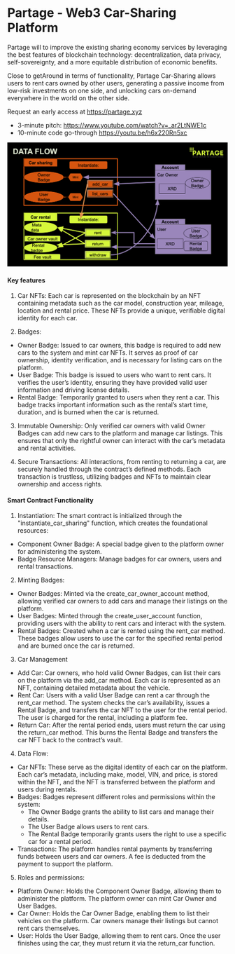 # Partage - Web3 Car-Sharing Platform

Partage will to improve the existing sharing economy services by leveraging the best features of blockchain technology: decentralization, data privacy, self-sovereignty, and a more equitable distribution of economic benefits.

Close to getAround in terms of functionality, Partage Car-Sharing allows users to rent cars owned by other users, generating a passive income from low-risk investments on one side, and unlocking cars on-demand everywhere in the world on the other side.

Request an early access at https://partage.xyz

- 3-minute pitch: https://www.youtube.com/watch?v=_ar2LtNWE1c 
- 10-minute code go-through https://youtu.be/h6x220Rn5xc 

![Partage car-sharing data flow](./car_sharing/dataflow.png)

#### Key features

1. Car NFTs: Each car is represented on the blockchain by an NFT containing metadata such as the car model, construction year, mileage, location and rental price. These NFTs provide a unique, verifiable digital identity for each car.

2. Badges:

- Owner Badge: Issued to car owners, this badge is required to add new cars to the system and mint car NFTs. It serves as proof of car ownership, identity verification, and is necessary for listing cars on the platform.
- User Badge: This badge is issued to users who want to rent cars. It verifies the user’s identity, ensuring they have provided valid user information and driving license details.
- Rental Badge: Temporarily granted to users when they rent a car. This badge tracks important information such as the rental’s start time, duration, and is burned when the car is returned.

3. Immutable Ownership: Only verified car owners with valid Owner Badges can add new cars to the platform and manage car listings. This ensures that only the rightful owner can interact with the car’s metadata and rental activities.

4. Secure Transactions: All interactions, from renting to returning a car, are securely handled through the contract’s defined methods. Each transaction is trustless, utilizing badges and NFTs to maintain clear ownership and access rights.

#### Smart Contract Functionality

1. Instantiation:
The smart contract is initialized through the "instantiate_car_sharing" function, which creates the foundational resources:

- Component Owner Badge: A special badge given to the platform owner for administering the system.
- Badge Resource Managers: Manage badges for car owners, users and rental transactions.

2. Minting Badges:

- Owner Badges: Minted via the create_car_owner_account method, allowing verified car owners to add cars and manage their listings on the platform.
- User Badges: Minted through the create_user_account function, providing users with the ability to rent cars and interact with the system.
- Rental Badges: Created when a car is rented using the rent_car method. These badges allow users to use the car for the specified rental period and are burned once the car is returned.

3. Car Management

- Add Car: Car owners, who hold valid Owner Badges, can list their cars on the platform via the add_car method. Each car is represented as an NFT, containing detailed metadata about the vehicle.
- Rent Car: Users with a valid User Badge can rent a car through the rent_car method. The system checks the car’s availability, issues a Rental Badge, and transfers the car NFT to the user for the rental period. The user is charged for the rental, including a platform fee.
- Return Car: After the rental period ends, users must return the car using the return_car method. This burns the Rental Badge and transfers the car NFT back to the contract’s vault.

4. Data Flow:

- Car NFTs: These serve as the digital identity of each car on the platform. Each car’s metadata, including make, model, VIN, and price, is stored within the NFT, and the NFT is transferred between the platform and users during rentals.
- Badges: Badges represent different roles and permissions within the system:
  - The Owner Badge grants the ability to list cars and manage their details.
  - The User Badge allows users to rent cars.
  - The Rental Badge temporarily grants users the right to use a specific car for a rental period.
- Transactions: The platform handles rental payments by transferring funds between users and car owners. A fee is deducted from the payment to support the platform.

5. Roles and permissions:

- Platform Owner: Holds the Component Owner Badge, allowing them to administer the platform. The platform owner can mint Car Owner and User Badges.
- Car Owner: Holds the Car Owner Badge, enabling them to list their vehicles on the platform. Car owners manage their listings but cannot rent cars themselves.
- User: Holds the User Badge, allowing them to rent cars. Once the user finishes using the car, they must return it via the return_car function.
